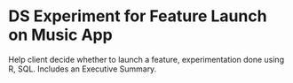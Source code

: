# DS Experiment for Feature Launch on Music App

Help client decide whether to launch a feature, experimentation done using R, SQL. Includes an Executive Summary.
